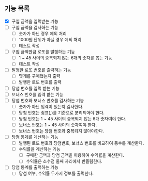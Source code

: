 ## 기능 목록
- [x] 구입 금액을 입력받는 기능
- [ ] 구입 금액을 검사하는 기능
  - [ ] 숫자가 아닌 경우 예외 처리
  - [ ] 1000원 단위가 아닐 경우 예외 처리
  - [ ] 테스트 작성
- [ ] 구입 금액만큼 로또를 발행하는 기능
    - [ ] 1 ~ 45 사이의 중복되지 않는 6개의 숫자를 뽑는 기능
    - [ ] 테스트 작성
- [ ] 발행한 로또 번호를 출력하는 기능
    - [ ] 몇개를 구매했는지 출력
    - [ ] 발행한 로또 번호를 출력
- [ ] 당첨 번호를 입력 받는 기능
- [ ] 보너스 번호를 입력 받는 기능
- [ ] 당첨 번호와 보너스 번호를 검사하는 기능
    - [ ] 숫자가 아닌 입력이 있는지 검사한다.
    - [ ] 당첨 번호는 쉼표(,)를 기준으로 분리되어야 한다.
    - [ ] 당첨 번호는 1 ~ 45 사이의 중복되지 않는 6개 숫자여야 한다.
    - [ ] 보너스 번호는 1 ~ 45 사이의 숫자여야 한다.
    - [ ] 보너스 번호는 당첨 번호와 중복되지 않아야한다.
- [ ] 당첨 통계를 계산하는 기능
  - [ ] 발행된 로또 번호와 당첨번호, 보너스 번호를 비교하여 등수를 계산한다.
  - [ ] 수익률을 계산하는 기능
      - [ ] 구매한 금액과 당첨 금액을 이용하여 수익률을 계산한다.
      - [ ] 수익률은 소수점 둘째 자리에서 반올림한다.
- [ ] 당첨 통계를 출력하는 기능
    - [ ] 당첨 여부, 수익률 두가지 정보를 출력한다.
